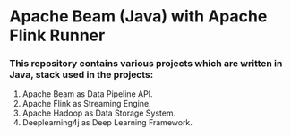 # Apache Beam (Java) with Apache Flink Runner

### This repository contains various projects which are written in Java, stack used in the projects:
1. Apache Beam as Data Pipeline API.
2. Apache Flink as Streaming Engine.
3. Apache Hadoop as Data Storage System.
4. Deeplearning4j as Deep Learning Framework.